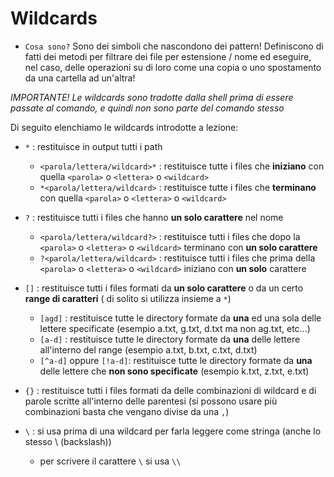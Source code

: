 # Wildcards

* `Cosa sono?` Sono dei simboli che nascondono dei pattern! Definiscono di fatti dei metodi per filtrare dei file per estensione / nome ed eseguire, nel caso, delle operazioni su di loro come una copia o uno spostamento da una cartella ad un'altra!

*IMPORTANTE!*
*Le wildcards sono tradotte dalla shell prima di essere passate al comando, e quindi non sono parte del comando stesso* 

Di seguito elenchiamo le wildcards introdotte a lezione:

* `*` : restituisce in output tutti i path 
    * `<parola/lettera/wildcard>*`  : restituisce tutte i files che **iniziano** con quella `<parola>` o `<lettera>` o  `<wildcard>`  
    * `*<parola/lettera/wildcard>` : restituisce tutte i files che **terminano** con quella `<parola>` o  `<lettera>` o `<wildcard>`


* `?` : restituisce tutti i files che hanno **un solo carattere** nel nome
    * `<parola/lettera/wildcard?>` : restituisce tutti i files che dopo la `<parola>` o  `<lettera>` o `<wildcard>` terminano con **un solo carattere**
    * `?<parola/lettera/wildcard>` : restituisce tutti i files che prima della `<parola>` o  `<lettera>` o `<wildcard>`  iniziano con **un solo** carattere 


* `[]` : restituisce tutti i files formati da **un solo carattere** o da un certo **range di caratteri** ( di solito si utilizza insieme a `*`) 
    * `[agd]` : restituisce tutte le directory formate da **una** ed una sola delle lettere specificate (esempio a.txt, g.txt, d.txt ma non ag.txt, etc...)
    * `[a-d]` : restituisce tutte le directory formate da **una** delle lettere all'interno del range (esempio a.txt, b.txt, c.txt, d.txt)
    * `[^a-d]` oppure `[!a-d]`: restituisce tutte le directory formate da **una** delle lettere che **non sono specificate** (esempio k.txt, z.txt, e.txt)


* `{}` : restituisce tutti i files formati da delle combinazioni di wildcard e di parole scritte all'interno delle parentesi (si possono usare più combinazioni basta che vengano divise da una `,`)


* `\` : si usa prima di una wildcard per farla leggere come stringa (anche lo stesso \ (backslash))
    * per scrivere il carattere `\` si usa `\\`